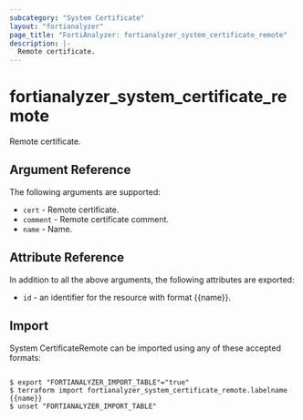 ```yaml
---
subcategory: "System Certificate"
layout: "fortianalyzer"
page_title: "FortiAnalyzer: fortianalyzer_system_certificate_remote"
description: |-
  Remote certificate.
---
```


# fortianalyzer_system_certificate_remote
Remote certificate.

## Argument Reference


The following arguments are supported:


* `cert` - Remote certificate.
* `comment` - Remote certificate comment.
* `name` - Name.


## Attribute Reference

In addition to all the above arguments, the following attributes are exported:
* `id` - an identifier for the resource with format {{name}}.

## Import

System CertificateRemote can be imported using any of these accepted formats:
```

$ export "FORTIANALYZER_IMPORT_TABLE"="true"
$ terraform import fortianalyzer_system_certificate_remote.labelname {{name}}
$ unset "FORTIANALYZER_IMPORT_TABLE"
```

